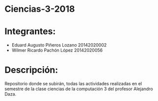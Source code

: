 # Ciencias-3-2018
# Integrantes:
- Eduard Augusto Piñeros Lozano 20142020002
- Wilmer Ricardo Pachón López 20142020056
# Descripción:
Repositorio donde se subirán, todas las actividades realizadas en el semestre de la clase ciencias de la computación 3 del profesor Alejandro Daza.
